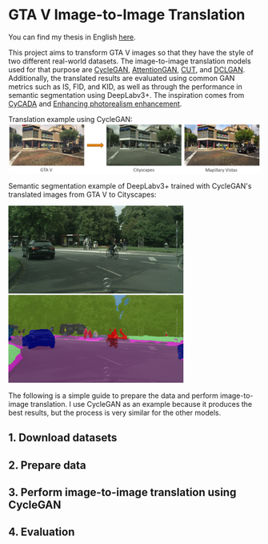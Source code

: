 # GTA V Image-to-Image Translation
You can find my thesis in English [here](https://dspace.lib.ntua.gr/xmlui/handle/123456789/54709?locale-attribute=en).

This project aims to transform GTA V images so that they have the style of two different real-world datasets. The image-to-image translation models used for that purpose are [CycleGAN](https://github.com/junyanz/pytorch-CycleGAN-and-pix2pix), [AttentionGAN](https://github.com/Ha0Tang/AttentionGAN), [CUT](https://github.com/taesungp/contrastive-unpaired-translation), and [DCLGAN](https://github.com/JunlinHan/DCLGAN). Additionally, the translated results are evaluated using common GAN metrics such as IS, FID, and KID, as well as through the performance in semantic segmentation using DeepLabv3+. The inspiration comes from [CyCADA](https://arxiv.org/pdf/1711.03213.pdf) and [Enhancing photorealism enhancement](http://vladlen.info/papers/EPE.pdf).

Translation example using CycleGAN:
<img src="imgs/cover.png">

Semantic segmentation example of DeepLabv3+ trained with CycleGAN's translated images from GTA V to Cityscapes:
<p float="left">
  <img src="imgs/46_image.png" width="350"/>
  <img src="imgs/46_cyclegan.png" width="350"/> 
</p>

The following is a simple guide to prepare the data and perform image-to-image translation. I use CycleGAN as an example because it produces the best results, but the process is very similar for the other models.


## 1. Download datasets


## 2. Prepare data


## 3. Perform image-to-image translation using CycleGAN


## 4. Evaluation
